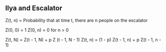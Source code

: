 ## Ilya and Escalator

Z(t, n) = Probability that at time t, there are n people on the escalator

Z(0, 0) = 1
Z(0, n) = 0 for n > 0

Z(t, N) = Z(t - 1, N) + p Z (t - 1, N - 1)
Z(t, n) = (1 - p) Z(t - 1, n) + p Z(t - 1, n - 1)